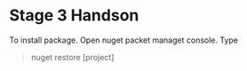 # Stage 3 Handson

To install package.
Open nuget packet managet console. Type
>nuget restore [project]
